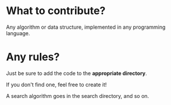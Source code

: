 # What to contribute?

Any algorithm or data structure, implemented in any programming language. 

# Any rules?

Just be sure to add the code to the **appropriate directory**. 

If you don't find one, feel free to create it!

A search algorithm goes in the search directory, and so on.
